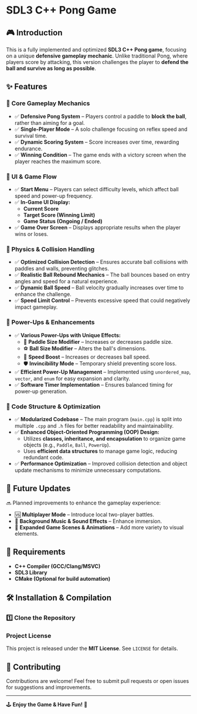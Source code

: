 # SDL3 C++ Pong Game

## 🎮 Introduction

This is a fully implemented and optimized **SDL3 C++ Pong game**, focusing on a unique **defensive gameplay mechanic**. Unlike traditional Pong, where players score by attacking, this version challenges the player to **defend the ball and survive as long as possible**.

## ✨ Features

### 🔹 Core Gameplay Mechanics

- ✅ **Defensive Pong System** – Players control a paddle to **block the ball**, rather than aiming for a goal.
- ✅ **Single-Player Mode** – A solo challenge focusing on reflex speed and survival time.
- ✅ **Dynamic Scoring System** – Score increases over time, rewarding endurance.
- ✅ **Winning Condition** – The game ends with a victory screen when the player reaches the maximum score.

### 🔹 UI & Game Flow

- ✅ **Start Menu** – Players can select difficulty levels, which affect ball speed and power-up frequency.
- ✅ **In-Game UI Display:**
  - **Current Score**
  - **Target Score (Winning Limit)**
  - **Game Status (Ongoing / Ended)**
- ✅ **Game Over Screen** – Displays appropriate results when the player wins or loses.

### 🔹 Physics & Collision Handling

- ✅ **Optimized Collision Detection** – Ensures accurate ball collisions with paddles and walls, preventing glitches.
- ✅ **Realistic Ball Rebound Mechanics** – The ball bounces based on entry angles and speed for a natural experience.
- ✅ **Dynamic Ball Speed** – Ball velocity gradually increases over time to enhance the challenge.
- ✅ **Speed Limit Control** – Prevents excessive speed that could negatively impact gameplay.

### 🔹 Power-Ups & Enhancements

- ✅ **Various Power-Ups with Unique Effects:**
  - 🎯 **Paddle Size Modifier** – Increases or decreases paddle size.
  - ⚽ **Ball Size Modifier** – Alters the ball's dimensions.
  - 🚀 **Speed Boost** – Increases or decreases ball speed.
  - 🛡️ **Invincibility Mode** – Temporary shield preventing score loss.
- ✅ **Efficient Power-Up Management** – Implemented using `unordered_map`, `vector`, and `enum` for easy expansion and clarity.
- ✅ **Software Timer Implementation** – Ensures balanced timing for power-up generation.

### 🔹 Code Structure & Optimization

- ✅ **Modularized Codebase** – The main program (`main.cpp`) is split into multiple `.cpp` and `.h` files for better readability and maintainability.
- ✅ **Enhanced Object-Oriented Programming (OOP) Design:**
  - Utilizes **classes, inheritance, and encapsulation** to organize game objects (e.g., `Paddle`, `Ball`, `PowerUp`).
  - Uses **efficient data structures** to manage game logic, reducing redundant code.
- ✅ **Performance Optimization** – Improved collision detection and object update mechanisms to minimize unnecessary computations.

## 🚀 Future Updates

🔜 Planned improvements to enhance the gameplay experience:

- 🆚 **Multiplayer Mode** – Introduce local two-player battles.
- 🎵 **Background Music & Sound Effects** – Enhance immersion.
- 🎨 **Expanded Game Scenes & Animations** – Add more variety to visual elements.

## 🔧 Requirements

- **C++ Compiler (GCC/Clang/MSVC)**
- **SDL3 Library**
- **CMake (Optional for build automation)**

## 🛠️ Installation & Compilation

### **1️⃣ Clone the Repository**



### **Project License**

This project is released under the **MIT License**. See `LICENSE` for details.

## 🤝 Contributing

Contributions are welcome! Feel free to submit pull requests or open issues for suggestions and improvements.


---

🕹️ **Enjoy the Game & Have Fun!** 🎉

